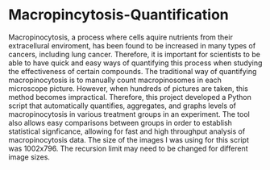 # Macropincytosis-Quantification
Macropinocytosis, a process where cells aquire nutrients from their extracellural enviroment, has been found to be increased in many types of cancers, including lung cancer. Therefore, it is important for scientists to be able to have quick and easy ways of quantifying this process when studying the effectiveness of certain compounds. The traditional way of quantifying macropinocytosis is to manually count macropinosomes in each microscope picture. However, when hundreds of pictures are taken, this method becomes impractical. Therefore, this project developed a Python script that automatically quantifies, aggregates, and graphs levels of macropinocytosis in various treatment groups in an experiment. The tool also allows easy comparisons between groups in order to establish statistical signficance, allowing for fast and high throughput analysis of macropinocytosis data. The size of the images I was using for this script was 1002x796. The recursion limit may need to be changed for different image sizes. 

